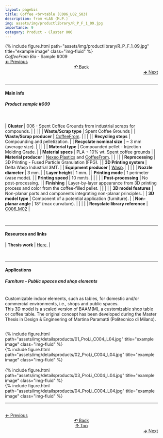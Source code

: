 ```yaml
---
layout: pagebis
title: Coffee <br>table (C006_L02_S03)
description: from +LAB (M.P.)
img: assets/img/productlibrary/R_P_F_1_09.jpg
importance: 9
category: Product - Cluster 006
---
```

<div class="row">
    <div class="col-sm mt-3 mt-md-0">
        {% include figure.html path="assets/img/productlibrary/R_P_F_1_09.jpg" title="example image" class="img-fluid" %}
    </div>
</div>
<div class="caption">
    <i>CoffeeFrom Bio</i> - Sample #009
</div>

<div class="row justify-content-sm-center">
    <div class="col-sm-4 mt-3 mt-md-0" style="text-align:left">
  <a href="/projects/ProLi_C006_L02_S02/" target="_self"><b>←</b> Previous</a>
    </div>
    <div class="col-sm-4 mt-3 mt-md-0" style="text-align:center">
  <a href="/productlibrary/" target="_self"><b>↶</b> Back</a>
    </div>
    <div class="col-sm-4 mt-3 mt-md-0" style="text-align:right">
        <td align="right"><a href="/projects/ProLi_C006_L03_S01/" target="_self"><b>→</b> Next</a></td>
    </div>
</div>
<br>

<hr>
<h4><b>Main info</b></h4>
<h5>Product sample #009</h5>
<br>

| <b>Cluster</b>       | 006 - Spent Coffee Grounds from industrial scraps for compounds. |
|    |     |
| <b>Waste/Scrap type</b>       | Spent Coffee Grounds     |
| <b>Waste/Scrap producer</b>    | [CoffeeFrom](https://coffeefrom.it/).     |
|    |     |
| <b>Recycling steps</b>      | Compounding and pelletization.     |
| <b>Recyclate nominal size</b>       | ~ 3 mm (average size).    |
|    |     |
| <b>Material type</b>      | Compounded pellet - Injection Molding Grade. |
| <b>Material specs</b>       | PLA + 10% wt. Spent coffee grounds     |
| <b>Material producer</b>   | [Nexeo Plastics](https://www.nexeoplastics.com/) and [CoffeeFrom](https://coffeefrom.it/).     |
|    |     |
| <b>Reprocessing</b>      | 3D Printing - Fused Particle Granulation (FPG). |
| <b>3D Printing system</b>      | Delta Wasp Industrial 3MT.    |
| <b>Equipment producer</b>   | [Wasp](https://www.3dwasp.com/).   |
|    |     |
| <b>Nozzle diameter</b>      | 3 mm. |
| <b>Layer height</b>      | 1 mm.    |
| <b>Printing mode</b>   | 1 perimeter (vase mode).   |
| <b>Printing speed</b>   | 10 mm/s.  |
|    |     |
| <b>Post-processing</b>      | No post-processing. |
| <b>Finishing</b>      | Layer-by-layer appearance from 3D printing process and color from the coffee-filled pellet.    |
|    |     |
| <b>3D model features</b>      | Non-planar parts and components integrating non-planar principles.    |
| <b>3D model type</b>      | Component of a potential application (furniture).    |
| <b>Non-planar angle</b>      | 18° (max curvature).  |
|    |     |
| <b>Recyclate library reference</b>    | <a href="/projects/RecLi_C006_M02/" target="_blank">C006_M02</a>     |

<br>
<hr>
<h4><b>Resources and links</b></h4>

| <b>Thesis work</b>       | [Here](https://www.politesi.polimi.it/handle/10589/206349 ).   |

<br>
<hr>
<h4><b>Applications</b></h4>
<h5>Furniture - Public spaces and shop elements</h5>

<br>Customizable indoor elements, such as tables, for domestic and/or commercial environments, i.e., shops and public spaces.
<br>This 3D model is a scaled version of BAAM(M), a customizable shop table or coffee table. The original concept has been developed during the Master Thesis in Design & Engineering of Martina Paramatti (Politecnico di Milano).


<br>
<div class="row justify-content-sm-center">
  <div class="col-sm-4 mt-3 mt-md-0">
    {% include figure.html path="assets/img/detailsproducts/01_ProLi_C004_L04.jpg" title="example image" class="img-fluid" %}
    </div>
    <div class="col-sm-8 mt-3 mt-md-0">
        {% include figure.html path="assets/img/detailsproducts/02_ProLi_C004_L04.jpg" title="example image" class="img-fluid" %}
    </div>
</div>
<br>
<div class="row justify-content-sm-center">
    <div class="col-sm-8 mt-3 mt-md-0">
        {% include figure.html path="assets/img/detailsproducts/03_ProLi_C004_L04.jpg" title="example image" class="img-fluid" %}
    </div>
    <div class="col-sm-4 mt-3 mt-md-0">
        {% include figure.html path="assets/img/detailsproducts/04_ProLi_C004_L04.jpg" title="example image" class="img-fluid" %}
    </div>
</div>
<hr>

<br>
<div class="row justify-content-sm-center">
    <div class="col-sm-3 mt-3 mt-md-0" style="text-align:left">
  <a href="/projects/ProLi_C006_L02_S02/" target="_self"><b>←</b> Previous</a>
    </div>
    <div class="col-sm-3 mt-3 mt-md-0" style="text-align:center">
  <a href="/productlibrary/" target="_self"><b>↶</b> Back</a>
    </div>
    <div class="col-sm-3 mt-3 mt-md-0" style="text-align:center">
  <a href="#" target="_self"><b>↑</b> Top</a>
    </div>
    <div class="col-sm-3 mt-3 mt-md-0" style="text-align:right">
        <td align="right"><a href="/projects/ProLi_C006_L03_S01/" target="_self"><b>→</b> Next</a></td>
    </div>
</div>
